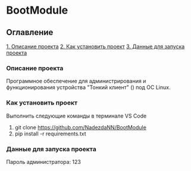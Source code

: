 # BootModule

## Оглавление  
[1. Описание проекта](.README.md#Описание-проекта)
[2. Как установить проект](.README.md#Как-установить-проект)
[3. Данные для запуска проекта](.README.md#Данные-для-запуска-проекта)

### Описание проекта    
Программное обеспечение для администрирования и функционирования устройства "Тонкий клиент" () под ОС Linux.

### Как установить проект
Выполнить следующие команды в терминале VS Code
1. git clone https://github.com/NadezdaNN/BootModule
2. pip install -r requirements.txt

### Данные для запуска проекта
Пароль администратора: 123
